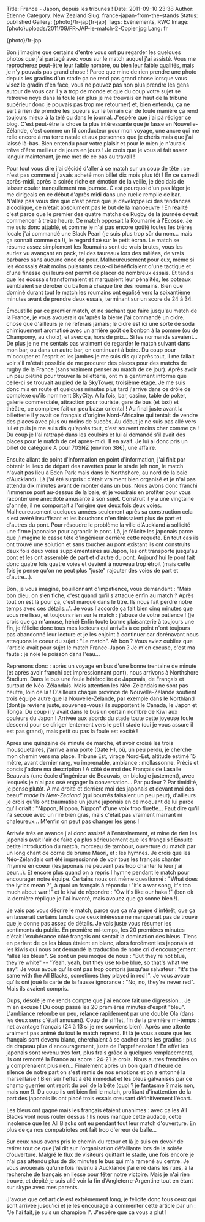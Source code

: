 Title: France - Japon, depuis les tribunes !
Date: 2011-09-10 23:38
Author: Etienne
Category: New Zealand
Slug: france-japan-from-the-stands
Status: published
Gallery: {photo}/fr-jap{fr-jap}
Tags: Evènements, RWC
Image: {photo}uploads/2011/09/FR-JAP-le-match-2-Copier.jpg
Lang: fr

{photo}/fr-jap

Bon j'imagine que certains d'entre vous ont pu regarder les quelques
photos que j'ai partagé avec vous sur le match auquel j'ai assisté. Vous
me reprocherez peut-être leur faible nombre, ou bien leur faible
qualités, mais je n'y pouvais pas grand chose ! Parce que mine de rien
prendre une photo depuis les gradins d'un stade ça ne rend pas grand
chose lorsque vous visez le gradin d'en face, vous ne pouvez pas non
plus prendre les gens autour de vous car il y a trop de monde et que du
coup votre sujet se retrouve noyé dans la foule (en plus je me trouvais
en haut de la tribune supérieur donc je pouvais pas trop me retourner)
et, bien entendu, ça ne sert à rien de prendre les joueurs sur le
terrain car de toute manière ça rend toujours mieux à la télé ou dans le
journal. J'espère que j'ai pà rédiger ce blog. C'est peut-être la chose
la plus intéressante que je fasse en Nouvelle-Zélande, c'est comme un
fil conducteur pour mon voyage, une ancre qui me relie encore à ma terre
natale et aux personnes que je chéris mais que j'ai laissé là-bas. Bien
entendu pour votre plaisir et pour le mien je n'aurais trêve d'être
meilleur de jours en jours ! Je crois que je vous ai fait assez languir
maintenant, je me met de ce pas au travail !

Pour tout vous dire j'ai décidé d'aller à ce match sur un coup de tête :
ce n'est pas comme si j'avais acheté mon billet dix mois plus tôt ! En
ce samedi après-midi, après la soirée riche en émotion de la veille, je
décidais de laisser couler tranquilement ma journée. C'est pourquoi d'un
pas léger je me dirigeais en ce début d'après midi dans une ruelle
remplie de bar. N'allez pas vous dire que c'est parce que je développe
ici des tendances alcoolique, ce n'était absolument pas le but de la
manoeuvre ! En réalité c'est parce que le premier des quatre matchs de
Rugby de la journée devait commencer à treize heure. Ce match opposait
la Roumanie à l'Ecosse. Je me suis donc attablé, et comme je n'ai pas
encore goûté toutes les bières locale j'ai commandé une Black Pearl (je
suis plus trop sûr du nom... mais ça sonnait comme ça !), le regard fixé
sur le petit écran. Le match se résume assez simplement les Roumains
sont de vrais brutes, vous les auriez vu avançant en pack, tel des
taureaux lors des mêlées, de vrais barbares sans aucune once de peur.
Malheureusement pour eux, même si les écossais était moins puissants
ceux-ci bénéficiaient d'une tactique et d'une finesse qui leurs ont
permit de placer de nombreux essais. Et tandis que les écossais
transformaient et marquaient leur pénalités, les poteaux semblaient se
dérober du ballon à chaque tiré des roumains. Bien que dominé durant
tout le match les roumains ont égalisé vers la soixantième minutes avant
de prendre deux essais, terminant sur un score de 24 à 34.

Émoustillé par ce premier match, et ne sachant que faire jusqu'au match
de la France, je vous avouerais qu'après la bierre j'ai commandé un
cidre, chose que d'ailleurs je ne referais jamais; le cidre est ici une
sorte de soda chimiquement aromatisé avec un arrière goût de bonbon à la
pomme (ou de Champomy, au choix), et avec ça, hors de prix... Si les
normands savaient... De plus je ne me sentais pas vraiment de regarder
le match suivant dans mon bar, ou dans un autre bar, en continuant à
boire. Du coup pour m'occuper et l'esprit et les jambes je me suis dis
qu'après tout, il me fallait voir s'il m'était possible de me procurer
des places pour des matchs de rugby de la France (sans vraiment penser
au match de ce jour). Après avoir un peu piétiné pour trouver la
billetterie, ont m'a gentiment informé que celle-ci se trouvait au pied
de la SkyTower, troisième étage. Je me suis donc mis en route et
quelques minutes plus tard j'arrive dans ce drôle de complexe qu'ils
nomment SkyCity. A la fois, bar, casino, table de poker, galerie
commerciale, attraction pour touriste, gare de bus (et taxi) et théâtre,
ce complexe fait un peu bazar oriental ! Au final juste avant la
billetterie il y avait ce français d'origine Nord-Africaine qui tentait
de vendre des places avec plus ou moins de succès. Au début je ne suis
pas allé vers lui et puis je me suis dis qu'après tout, c'est souvent
moins cher comme ça ! Du coup je l'ai rattrapé dans les couloirs et lui
ai demandé s'il avait des places pour le match de cet après-midi. Il en
avait. Je lui ai donc pris un billet de catégorie A pour 70\$NZ (environ
38€), une affaire.

Ensuite allant de point d'information en point d'information, j'ai finit
par obtenir le lieux de départ des navettes pour le stade (eh non, le
match n'avait pas lieu à Eden Park mais dans le Northshore, au nord de
la baie d'Auckland). Là j'ai été surpris : c'était vraiment bien
organisé et je n'ai pas attendu dix minutes avant de monter dans un bus.
Nous avons donc franchi l'immense pont au-dessus de la baie, et je
voudrais en profiter pour vous raconter une anecdote amusante à son
sujet. Construit il y a une vingtaine d'année, il ne comportait à
l'origine que deux fois deux voies. Malheureusement quelques années
seulement après sa construction cela s'est avéré insuffisant et les
bouchons n'en finissaient plus de part et d'autres du pont. Pour
résoudre le problème la ville d'Auckland à sollicité une firme japonaise
pour agrandir le pont. Là, je félicite les japonais parce que j'imagine
le casse tête d'ingénieur derrière cette requête. En tout cas ils ont
trouvé une solution et sans toucher au pont existant ils ont construits
deux fois deux voies supplémentaires au Japon, les ont transporté
jusqu'au pont et les ont assemblé de part et d'autre du pont.
Aujourd'hui le pont fait donc quatre fois quatre voies et devient à
nouveau trop étroit (mais cette fois je pense qu'on ne peut plus "juste"
rajouter des voies de part et d'autre...).

Bon, je vous imagine, bouillonnant d'impatience, vous demandant : "Mais
bon dieu, on s'en fiche, c'est quand qu'il s'attaque enfin au match ?
Après tout on est là pour ça, c'est marqué dans le titre. Ils nous fait
perdre notre temps avec ces détails...". Je vous l'accorde ça fait bien
cinq minutes que vous me lisez, et toujours rien sur le match : j'abuse
de votre patience ! (je crois que ça m'amuse, héhé) Enfin toute bonne
plaisanterie à toujours une fin, je félicite donc tous mes lecteurs qui
arrivés à ce point n'ont toujours pas abandonné leur lecture et je les
enjoint à continuer car dorénavant nous attaquons le coeur du sujet :
"Le match". Ah bon ? Vous aviez oubliez que l'article avait pour sujet
le match France-Japon ? Je m'en excuse, c'est ma faute : je noie le
poisson dans l'eau...

Reprenons donc : après un voyage en bus d'une bonne trentaine de minute
(et après avoir franchi cet impressionnant pont), nous arrivons à
Northshore Stadium. Dans le bus une foule hétéroclite de Japonais, de
Français et surtout de Néo-Zélandais. Mais attention les Néo-Zélandais
ne sont pas neutre, loin de là ! D'ailleurs chaque province de
Nouvelle-Zélande soutient trois équipe autre que la Nouvelle-Zélande,
par exemple dans le Northland (dont je reviens juste, souvenez-vous) ils
supportent le Canada, le Japon et Tonga. Du coup il y avait dans le bus
un certain nombre de Kiwi aux couleurs du Japon ! Arrivée aux abords du
stade toute cette joyeuse foule descend pour se diriger lentement vers
le petit stade (oui je vous assure il est pas grand), mais petit ou pas
la foule est excité !

Après une quinzaine de minute de marche, et avoir croisé les trois
mousquetaires, j'arrive à ma porte (Gate H), où, un peu perdu, je
cherche mon chemin vers ma place. Tribune Est, virage Nord-Est, altitude
estimé 15 mètre, avant dernier rang, vu imprenable, ambiance :
mollassonne. Précis et concis j'adore ma description ! A côté de moi des
Français de Lasalle Beauvais (une école d'ingénieur de Beauvais, en
biologie justement), avec lesquels je n'ai pas osé engager la
conversation... Par pudeur ? Par timidité, je pense plutôt. A ma droite
et derrière moi des japonais et devant moi des beauf' *made in
New-Zealand* (qui bourrés faisaient un peu peur), d'ailleurs je crois
qu'ils ont traumatisé un jeune japonais en ce moquant de lui parce qu'il
criait : "Nippon, Nippon, Nippon" d'une voix trop fluette... Faut dire
qu'il l'a secoué avec un rire bien gras, mais c'était pas vraiment
marrant ni chaleureux... M'enfin on peut pas changer les gens !

Arrivée très en avance j'ai donc assisté à l'entrainement, et mine de
rien les japonais avait l'air de faire ça plus sérieusement que les
français ! Ensuite petite introduction du match, morceau de tambour,
ouverture du match par un long chant de corne de brume Maori, et : les
hymnes. Je crois que les Néo-Zélandais ont été impressionné de voir tous
les français chanter l'hymne en coeur (les japonais ne peuvent pas trop
chanter le leur j'ai peur...). Et encore plus quand on a repris l'hymne
pendant le match pour encourager notre équipe. Certains nous ont même
questionné : "What does the lyrics mean ?", à quoi un français à répondu
: "it's a war song, it's too much about war !" et le kiwi de répondre :
"Ow it's like our haka !" (bon ok la dernière réplique je l'ai inventé,
mais avouez que ça sonne bien !).

Je vais pas vous décrire le match, parce que ça n'a guère d'intérêt, que
ça en lasserait certains tandis que ceux intéressé ne manquerait pas de
trouvé que je donne pas assez de détails. Je vais juste vous résumer les
sentiments du public. En première mi-temps, les 20 premières minutes
c'était l'exubérance côté français ont sentait la domination des bleus.
Tiens en parlant de ça les bleus étaient en blanc, alors forcément les
japonais et les kiwis qui nous ont demandé la traduction de notre cri
d'encouragement : "allez les bleus". Se sont un peu moqué de nous : "But
they're not blue, they're white" -- "Yeah, yeah, but they use to be
blue, so that's what we say". Je vous avoue qu'ils ont pas trop compris
jusqu'au salvateur : "it's the same with the All Blacks, sometimes they
played in red !". Je vous avoue qu'ils ont joué la carte de la fausse
ignorance : "No, no, they're never red". Mais ils avaient compris.

Oups, désolé je me rends compte que j'ai encore fait une digression...
Je m'en excuse ! Du coup passé les 20 premières minutes d'esprit "bleu".
L'ambiance retombe un peu, relancé rapidement par une double Ola (dans
les deux sens c'était amusant). Coup de sifflet, fin de la première
mi-temps : net avantage français (24 à 13 si je me souviens bien). Après
une attente vraiment pas animé du tout le match reprend. Et là je vous
assure que les français sont devenu blanc, cherchaient à se cacher dans
les gradins : plus de drapeau plus d'encouragement, juste de
l'appréhension ! En effet les japonais sont revenu très fort, plus frais
grâce à quelques remplacements, ils ont remonté la France au score :
24-21 je crois. Nous autres frenchies on y comprenaient plus rien...
Finalement après un bon quart d'heure de silence de notre part on s'est
remis de nos émotions et on a entonné la marseillaise ! Bien sûr l'effet
à été immédiat et les bleus galvanisés par ce champ guerrier ont reprit
du poil de la bête (quoi ? je fantasme ? mais non, mais non !). Du coup
ils ont bien fini le match, profitant d'inattention de la part des
japonais ils ont placé trois essais creusant définitivement l'écart.

Les bleus ont gagné mais les français étaient unanimes : avec ça les All
Blacks vont nous rouler dessus ! Ils nous manque cette audace, cette
insolence que les All Blacks ont eu pendant tout leur match d'ouverture.
En plus de ça nos compatriotes ont fait trop d'erreur de balle...

Sur ceux nous avons pris le chemin du retour et là je suis en devoir de
retirer tout ce que j'ai dit sur l'organisation défaillante lors de la
soirée d'ouverture. Malgré le flux de visiteurs quittant le stade, une
fois encore je n'ai pas attendu plus de dix minutes le bus qui m'a
ramené au centre. Je vous avouerais qu'une fois revenu à Aucklande j'ai
erré dans les rues, à la recherche de français en liesse pour fêter
notre victoire. Mais je n'ai rien trouvé, et dépité je suis allé voir la
fin d'Angleterre-Argentine tout en étant sur skype avec mes parents.

J'avoue que cet article est extrêmement long, je félicite donc tous ceux
qui sont arrivée jusqu'ici et je les encourage à commenter cette article
par un : "Je l'ai fait, je suis un champion !". J'espère que ça vous a
plut !
